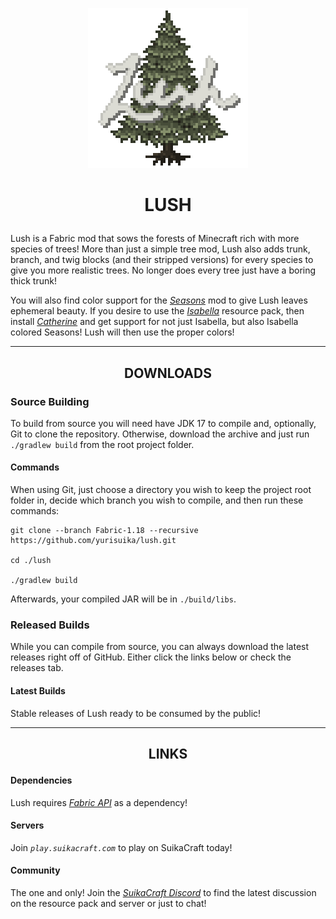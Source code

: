 <p align="center"><img src="https://github.com/yurisuika/Lush/blob/Fabric-1.18/src/main/resources/assets/lush/icon.png?raw=true" width="256" height="256"></p>

# <p align="center">LUSH</p>

Lush is a Fabric mod that sows the forests of Minecraft rich with more species of trees! More than just a simple tree mod, Lush also adds trunk, branch, and twig blocks (and their stripped versions) for every species to give you more realistic trees. No longer does every tree just have a boring thick trunk!

You will also find color support for the *[Seasons](https://github.com/yurisuika/Seasons)* mod to give Lush leaves ephemeral beauty. If you desire to use the *[Isabella](https://github.com/yurisuika/Isabella)* resource pack, then install *[Catherine](https://github.com/yurisuika/Catherine)* and get support for not just Isabella, but also Isabella colored Seasons! Lush will then use the proper colors!

---

## <p align="center">DOWNLOADS</p>

### Source Building

To build from source you will need have JDK 17 to compile and, optionally, Git to clone the repository. Otherwise, download the archive and just run `./gradlew build` from the root project folder.

#### Commands

When using Git, just choose a directory you wish to keep the project root folder in, decide which branch you wish to compile, and then run these commands:

```shell script
git clone --branch Fabric-1.18 --recursive https://github.com/yurisuika/lush.git

cd ./lush

./gradlew build
```

Afterwards, your compiled JAR will be in `./build/libs`.

### Released Builds

While you can compile from source, you can always download the latest releases right off of GitHub. Either click the links below or check the releases tab.

#### Latest Builds

Stable releases of Lush ready to be consumed by the public!

---

## <p align="center">LINKS</p>

#### Dependencies

Lush requires *[Fabric API](https://www.curseforge.com/minecraft/mc-mods/fabric-api)* as a dependency!

#### Servers

Join *`play.suikacraft.com`* to play on SuikaCraft today!

#### Community

The one and only! Join the *[SuikaCraft Discord](https://discord.gg/0zdNEkQle7Qg9C1H)* to find the latest discussion on the resource pack and server or just to chat!
